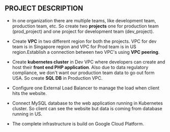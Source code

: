 ## PROJECT DESCRIPTION

- In one organization there are multiple teams, like development team, production team, etc. So create two **projects** one for production team (prod_project) and one project for development team (dev_project).

- Create **VPC** in two different region for both the projects. VPC for dev team is in Singapore region and VPC for Prod team is in US region.Establish a connection between two VPC's using **VPC peering**.

- Create **kubernetes cluster** in Dev VPC where developers can create and host their **front end PHP application**. Also due to data regulatory compliance, we don't want our production team data to go out form USA. So create **SQL DB** in Production VPC.

- Configure one External Load Balancer to manage the load when client hits the website.

- Connect MySQL database to the web application running in Kubernetes cluster. So client can see the website but data is coming from database running in US.

- The complete infrastructure is build on Google Cloud Platform.
